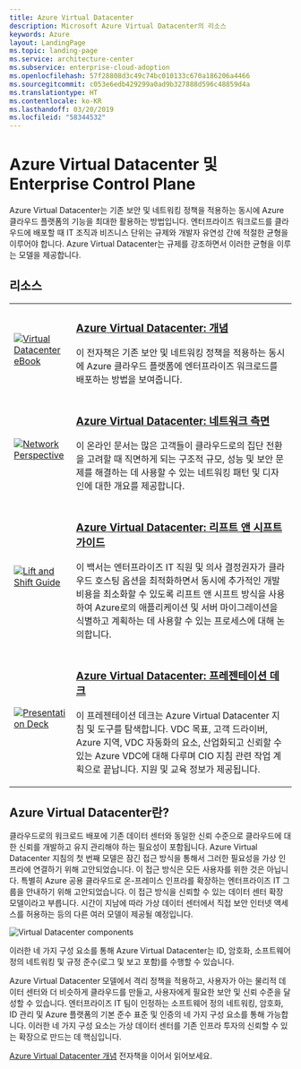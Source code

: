 ```yaml
---
title: Azure Virtual Datacenter
description: Microsoft Azure Virtual Datacenter의 리소스
keywords: Azure
layout: LandingPage
ms.topic: landing-page
ms.service: architecture-center
ms.subservice: enterprise-cloud-adoption
ms.openlocfilehash: 57f28808d3c49c74bc010133c670a186206a4466
ms.sourcegitcommit: c053e6edb429299a0ad9b327888d596c48859d4a
ms.translationtype: HT
ms.contentlocale: ko-KR
ms.lasthandoff: 03/20/2019
ms.locfileid: "58344532"
---
```

# <a name="azure-virtual-datacenter-and-the-enterprise-control-plane"></a>Azure Virtual Datacenter 및 Enterprise Control Plane

Azure Virtual Datacenter는 기존 보안 및 네트워킹 정책을 적용하는 동시에 Azure 클라우드 플랫폼의 기능을 최대한 활용하는 방법입니다. 엔터프라이즈 워크로드를 클라우드에 배포할 때 IT 조직과 비즈니스 단위는 규제와 개발자 유연성 간에 적절한 균형을 이루어야 합니다. Azure Virtual Datacenter는 규제를 강조하면서 이러한 균형을 이루는 모델을 제공합니다.
 
## <a name="resources"></a>리소스
<table>
<tr>
    <td style="width: 64px; vertical-align: middle;"><a href="https://aka.ms/VDC/Concepts"><img src="../_images/virtual-datacenter.svg" alt="Virtual Datacenter eBook" /></a></td>
    <td>
        <h3><a href="https://aka.ms/VDC/Concepts">Azure Virtual Datacenter: 개념</a></h3>
        <p>이 전자책은 기존 보안 및 네트워킹 정책을 적용하는 동시에 Azure 클라우드 플랫폼에 엔터프라이즈 워크로드를 배포하는 방법을 보여줍니다.</p>
    </td>
</tr>
<tr>
    <td style="width: 64px; vertical-align: middle;"><a href="/azure/networking/networking-virtual-datacenter"><img src="./images/vdc-network.png" alt="Network Perspective" /></a></td>
    <td>
        <h3><a href="networking-virtual-datacenter.md">Azure Virtual Datacenter: 네트워크 측면</a></h3>
        <p>이 온라인 문서는 많은 고객들이 클라우드로의 집단 전환을 고려할 때 직면하게 되는 구조적 규모, 성능 및 보안 문제를 해결하는 데 사용할 수 있는 네트워킹 패턴 및 디자인에 대한 개요를 제공합니다.</p>
    </td>
</tr>
<tr>
    <td style="width: 64px; vertical-align: middle;"><a href="https://aka.ms/VDC/Lift"><img src="./images/vdc-lift-and-shift.png" alt="Lift and Shift Guide" /></a></td>
    <td>
        <h3><a href="https://aka.ms/VDC/Lift">Azure Virtual Datacenter: 리프트 앤 시프트 가이드</a></h3>
        <p>이 백서는 엔터프라이즈 IT 직원 및 의사 결정권자가 클라우드 호스팅 옵션을 최적화하면서 동시에 추가적인 개발 비용을 최소화할 수 있도록 리프트 앤 시프트 방식을 사용하여 Azure로의 애플리케이션 및 서버 마이그레이션을 식별하고 계획하는 데 사용할 수 있는 프로세스에 대해 논의합니다.</p>
    </td>
</tr>
<tr>
    <td style="width: 64px; vertical-align: middle;"><a href="https://aka.ms/VDC/Deck"><img src="./images/vdc-deck.png" alt="Presentation Deck" /></a></td>
    <td>
        <h3><a href="https://aka.ms/VDC/Deck">Azure Virtual Datacenter: 프레젠테이션 데크</a></h3>
        <p>이 프레젠테이션 데크는 Azure Virtual Datacenter 지침 및 도구를 탐색합니다. VDC 목표, 고객 드라이버, Azure 지역, VDC 자동화의 요소, 산업화되고 신뢰할 수 있는 Azure VDC에 대해 다루며 CIO 지침 관련 작업 계획으로 끝납니다. 지원 및 교육 정보가 제공됩니다.</p>
    </td>
</tr>
</table>

## <a name="what-is-the-azure-virtual-datacenter"></a>Azure Virtual Datacenter란?

클라우드로의 워크로드 배포에 기존 데이터 센터와 동일한 신뢰 수준으로 클라우드에 대한 신뢰를 개발하고 유지 관리해야 하는 필요성이 포함됩니다. Azure Virtual Datacenter 지침의 첫 번째 모델은 잠긴 접근 방식을 통해서 그러한 필요성을 가상 인프라에 연결하기 위해 고안되었습니다. 이 접근 방식은 모든 사용자를 위한 것은 아닙니다. 특별히 Azure 공용 클라우드로 온-프레미스 인프라를 확장하는 엔터프라이즈 IT 그룹을 안내하기 위해 고안되었습니다. 이 접근 방식을 신뢰할 수 있는 데이터 센터 확장 모델이라고 부릅니다. 시간이 지남에 따라 가상 데이터 센터에서 직접 보안 인터넷 액세스를 허용하는 등의 다른 여러 모델이 제공될 예정입니다.

<img src="./images/vdc-components.svg" alt="Virtual Datacenter components" style="max-width:700px;"/>

이러한 네 가지 구성 요소를 통해 Azure Virtual Datacenter는 ID, 암호화, 소프트웨어 정의 네트워킹 및 규정 준수(로그 및 보고 포함)를 수행할 수 있습니다.

Azure Virtual Datacenter 모델에서 격리 정책을 적용하고, 사용자가 아는 물리적 데이터 센터와 더 비슷하게 클라우드를 만들고, 사용자에게 필요한 보안 및 신뢰 수준을 달성할 수 있습니다. 엔터프라이즈 IT 팀이 인정하는 소프트웨어 정의 네트워킹, 암호화, ID 관리 및 Azure 플랫폼의 기본 준수 표준 및 인증의 네 가지 구성 요소를 통해 가능합니다. 이러한 네 가지 구성 요소는 가상 데이터 센터를 기존 인프라 투자의 신뢰할 수 있는 확장으로 만드는 데 핵심입니다.


<a href="https://aka.ms/VDC/eBook">Azure Virtual Datacenter 개념</a> 전자책을 이어서 읽어보세요.
